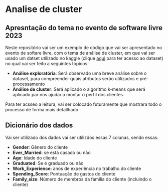 # Analise de cluster 
## Apresntação do tema no evento de software livre 2023

Neste repositório vai ser um exemplo de código que vai ser apresentado no evento de softare livre, com o tema de análise de cluster, em que vai ser usado um datset
utilizado no kaggle (clique [aqui](https://www.kaggle.com/datasets/vetrirah/customer) para ter acesso ao dataset) no qual vai ser feito a seguintes tópicos:

- **Análise exploratória**: Será observado uma breve análise sobre o dataset, para compreender quais atributos serão utilizados e pré-processamento
- **Análise de cluster**: Será aplicado o algoritmo k-means que será aplicado par nos ajudar a montar o perfil dos clientes.

Para ter acsseo a leitura, vai ser colocado futuramente que mostrara todo o processo de forma mais detallhado

## Dicionário dos dados

Vai ser utilizado dos dados vai ser utilizdos essas 7 colunas, sendo essas:

- **Gender**: Gênero do cliente
- **Ever_Married**: se está casado ou não
- **Age**: Idade do cliente
- **Graduated**: Se é graduado ou não
- **Work_Experience**: anos de experiência no trabalho do cliente
- **Spending_Score**: Pontuação de gastos do cliente
- **Family_size**: Número de membros da família do cliente (incluindo o cliente)

